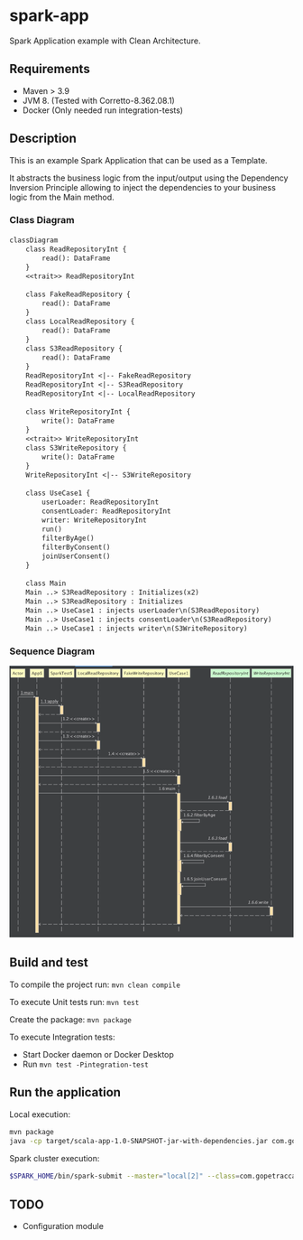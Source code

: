 # spark-app

Spark Application example with Clean Architecture.

## Requirements

- Maven > 3.9
- JVM 8. (Tested with Corretto-8.362.08.1)
- Docker (Only needed run integration-tests)

## Description

This is an example Spark Application that can be used as a Template.

It abstracts the business logic from the input/output using the Dependency Inversion Principle
allowing to inject the dependencies to your business logic from the Main method.

### Class Diagram

```mermaid
classDiagram
    class ReadRepositoryInt {
        read(): DataFrame
    }
    <<trait>> ReadRepositoryInt

    class FakeReadRepository {
        read(): DataFrame
    }
    class LocalReadRepository {
        read(): DataFrame
    }
    class S3ReadRepository {
        read(): DataFrame
    }
    ReadRepositoryInt <|-- FakeReadRepository
    ReadRepositoryInt <|-- S3ReadRepository
    ReadRepositoryInt <|-- LocalReadRepository
    
    class WriteRepositoryInt {
        write(): DataFrame
    }
    <<trait>> WriteRepositoryInt
    class S3WriteRepository {
        write(): DataFrame
    }
    WriteRepositoryInt <|-- S3WriteRepository
    
    class UseCase1 {
        userLoader: ReadRepositoryInt
        consentLoader: ReadRepositoryInt
        writer: WriteRepositoryInt
        run()
        filterByAge()
        filterByConsent()
        joinUserConsent()
    }

    class Main
    Main ..> S3ReadRepository : Initializes(x2)
    Main ..> S3ReadRepository : Initializes
    Main ..> UseCase1 : injects userLoader\n(S3ReadRepository)
    Main ..> UseCase1 : injects consentLoader\n(S3ReadRepository)
    Main ..> UseCase1 : injects writer\n(S3WriteRepository)
```

### Sequence Diagram

![sequence](doc/sequence.png)


## Build and test

To compile the project run: `mvn clean compile`

To execute Unit tests run: `mvn test`

Create the package: `mvn package`

To execute Integration tests:
- Start Docker daemon or Docker Desktop
- Run `mvn test -Pintegration-test`

## Run the application

Local execution:
```bash
mvn package
java -cp target/scala-app-1.0-SNAPSHOT-jar-with-dependencies.jar com.gopetracca.App
```

Spark cluster execution:
```bash
$SPARK_HOME/bin/spark-submit --master="local[2]" --class=com.gopetracca.App target/scala-app-1.0-SNAPSHOT.jar
```

## TODO
- Configuration module
